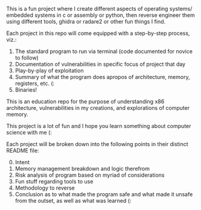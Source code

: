 This is a fun project where I create different aspects of operating systems/ embedded systems in c or assembly or python, then reverse engineer them using different tools, ghidra or radare2 or other fun things I find.

Each project in this repo will come equipped with a step-by-step process, viz.:
1. The standard program to run via terminal (code documented for novice to follow)
2. Documentation of vulnerabilities in specific focus of project that day
3. Play-by-play of exploitation
4. Summary of what the program does apropos of architecture, memory, registers, etc. (:
5. Binaries!

This is an education repo for the purpose of understanding x86 architecture, vulnerabilities in my creations, and explorations of computer memory.

This project is a lot of fun and I hope you learn something about computer science with me (:

Each project will be broken down into the following points in their distinct README file:

0. Intent
1. Memory management breakdown and logic therefrom
2. Risk analysis of program based on myriad of considerations
3. Fun stuff regarding tools to use
4. Methodology to reverse
5. Conclusion as to what made the program safe and what made it unsafe from the outset, as well as what was learned (:
